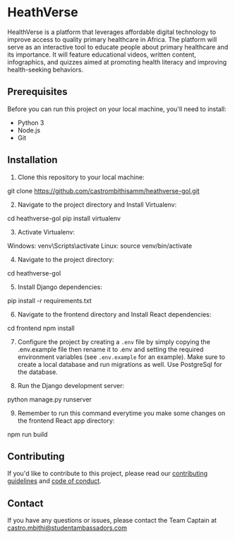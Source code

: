 # HeathVerse
HealthVerse is a platform that leverages affordable digital technology to improve access to quality primary healthcare in Africa. The platform will serve as an interactive tool to educate people about primary healthcare and its importance. It will feature educational videos, written content, infographics, and quizzes aimed at promoting health literacy and improving health-seeking behaviors.

## Prerequisites

Before you can run this project on your local machine, you'll need to install:

- Python 3
- Node.js
- Git

## Installation

1. Clone this repository to your local machine:

git clone https://github.com/castrombithisamm/heathverse-gol.git

2. Navigate to the project directory and Install Virtualenv:

cd heathverse-gol
pip install virtualenv

3. Activate Virtualenv:

Windows: venv\Scripts\activate
Linux: source venv/bin/activate

4. Navigate to the project directory:

cd heathverse-gol

5. Install Django dependencies:

pip install -r requirements.txt

6. Navigate to the frontend directory and Install React dependencies:

cd frontend
npm install

7. Configure the project by creating a `.env` file by simply copying the .env.example file then rename it to .env and setting the required environment variables (see `.env.example` for an example). Make sure to create a local database and run migrations as well. Use PostgreSql for the database.

8. Run the Django development server:

python manage.py runserver

9. Remember to run this command everytime you make some changes on the frontend React app directory:

npm run build


## Contributing

If you'd like to contribute to this project, please read our [contributing guidelines](CONTRIBUTING.md) and [code of conduct](CODE_OF_CONDUCT.md).

## Contact

If you have any questions or issues, please contact the Team Captain at castro.mbithi@studentambassadors.com





